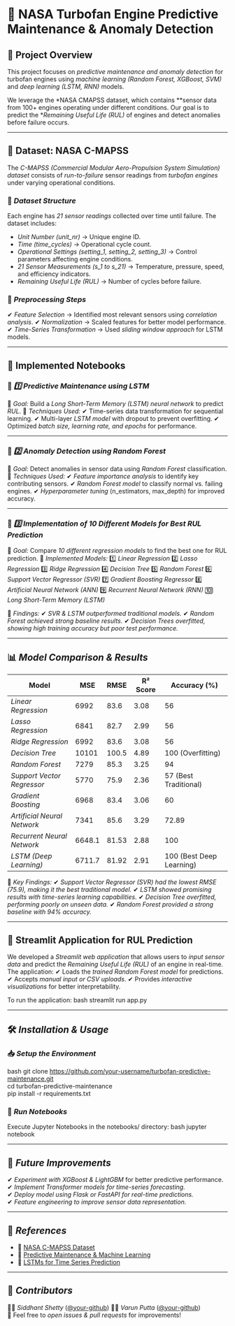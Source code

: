 # 🚀 NASA Turbofan Engine Predictive Maintenance & Anomaly Detection

## 📌 Project Overview
This project focuses on *predictive maintenance and anomaly detection* for turbofan engines using *machine learning (Random Forest, XGBoost, SVM)* and *deep learning (LSTM, RNN)* models.

We leverage the *NASA CMAPSS dataset, which contains **sensor data from 100+ engines operating under different conditions. Our goal is to predict the **Remaining Useful Life (RUL)* of engines and detect anomalies before failure occurs.

---

## 📂 Dataset: NASA C-MAPSS

The *C-MAPSS (Commercial Modular Aero-Propulsion System Simulation) dataset* consists of *run-to-failure* sensor readings from *turbofan engines* under varying operational conditions.

### 🔹 *Dataset Structure*
Each engine has *21 sensor readings* collected over time until failure. The dataset includes:
- *Unit Number (unit_nr)* → Unique engine ID.
- *Time (time_cycles)* → Operational cycle count.
- *Operational Settings (setting_1, setting_2, setting_3)* → Control parameters affecting engine conditions.
- *21 Sensor Measurements (s_1 to s_21)* → Temperature, pressure, speed, and efficiency indicators.
- *Remaining Useful Life (RUL)* → Number of cycles before failure.

### 🔹 *Preprocessing Steps*
✔ *Feature Selection* → Identified most relevant sensors using *correlation analysis*.
✔ *Normalization* → Scaled features for better model performance.
✔ *Time-Series Transformation* → Used *sliding window approach* for LSTM models.

---

## 📒 Implemented Notebooks

### 🧠 *1️⃣ Predictive Maintenance using LSTM*
📌 *Goal:* Build a *Long Short-Term Memory (LSTM) neural network* to predict *RUL*.
🔹 *Techniques Used:*
✔ Time-series data transformation for sequential learning.
✔ Multi-layer *LSTM model* with dropout to prevent overfitting.
✔ Optimized *batch size, learning rate, and epochs* for performance.

---

### 🌲 *2️⃣ Anomaly Detection using Random Forest*
📌 *Goal:* Detect anomalies in sensor data using *Random Forest* classification.
🔹 *Techniques Used:*
✔ *Feature importance analysis* to identify key contributing sensors.
✔ *Random Forest model* to classify normal vs. failing engines.
✔ *Hyperparameter tuning* (n_estimators, max_depth) for improved accuracy.

---

### 🤖 *3️⃣ Implementation of 10 Different Models for Best RUL Prediction*
📌 *Goal:* Compare *10 different regression models* to find the best one for RUL prediction.
🔹 *Implemented Models:*
1️⃣ *Linear Regression*
2️⃣ *Lasso Regression*
3️⃣ *Ridge Regression*
4️⃣ *Decision Tree*
5️⃣ *Random Forest*
6️⃣ *Support Vector Regressor (SVR)*
7️⃣ *Gradient Boosting Regressor*
8️⃣ *Artificial Neural Network (ANN)*
9️⃣ *Recurrent Neural Network (RNN)*
🔟 *Long Short-Term Memory (LSTM)*

🔹 *Findings:*
✔ *SVR & LSTM outperformed traditional models.*
✔ *Random Forest achieved strong baseline results.*
✔ *Decision Trees overfitted, showing high training accuracy but poor test performance.*

---

## 📊 *Model Comparison & Results*

| Model                          | MSE   | RMSE  | R² Score | Accuracy (%) |
|--------------------------------|-------|-------|----------|-------------|
| *Linear Regression*          | 6992  | 83.6  | 3.08     | 56          |
| *Lasso Regression*           | 6841  | 82.7  | 2.99     | 56          |
| *Ridge Regression*           | 6992  | 83.6  | 3.08     | 56          |
| *Decision Tree*              | 10101 | 100.5 | 4.89     | 100 (Overfitting) |
| *Random Forest*              | 7279  | 85.3  | 3.25     | 94          |
| *Support Vector Regressor*   | 5770  | 75.9  | 2.36     | 57 (Best Traditional) |
| *Gradient Boosting*          | 6968  | 83.4  | 3.06     | 60          |
| *Artificial Neural Network*  | 7341  | 85.6  | 3.29     | 72.89       |
| *Recurrent Neural Network*   | 6648.1| 81.53 | 2.88     | 100         |
| *LSTM (Deep Learning)*       | 6711.7| 81.92 | 2.91     | 100 (Best Deep Learning) |

📌 *Key Findings:*
✔ *Support Vector Regressor (SVR) had the lowest RMSE (75.9), making it the best traditional model.*
✔ *LSTM showed promising results with time-series learning capabilities.*
✔ *Decision Tree overfitted, performing poorly on unseen data.*
✔ *Random Forest provided a strong baseline with 94% accuracy.*

---

## 🎨 Streamlit Application for RUL Prediction

We developed a *Streamlit web application* that allows users to *input sensor data* and predict the *Remaining Useful Life (RUL)* of an engine in real-time. The application:
✔ Loads the *trained Random Forest model* for predictions.
✔ Accepts *manual input or CSV uploads*.
✔ Provides *interactive visualizations* for better interpretability.

To run the application:
bash
streamlit run app.py


---

## 🛠️ *Installation & Usage*

### 📥 *Setup the Environment*
bash
git clone https://github.com/your-username/turbofan-predictive-maintenance.git  
cd turbofan-predictive-maintenance  
pip install -r requirements.txt  


### 🏃 *Run Notebooks*
Execute Jupyter Notebooks in the notebooks/ directory:
bash
jupyter notebook


---

## 🚀 *Future Improvements*
✔ *Experiment with XGBoost & LightGBM* for better predictive performance.  
✔ *Implement Transformer models for time-series forecasting.*  
✔ *Deploy model using Flask or FastAPI for real-time predictions.*  
✔ *Feature engineering to improve sensor data representation.*  

---

## 📜 *References*
- 📄 [NASA C-MAPSS Dataset](https://data.nasa.gov/Aerospace/NASA-C-MAPSS-Dataset/)  
- 📄 [Predictive Maintenance & Machine Learning](https://arxiv.org/pdf/1709.05603.pdf)  
- 📄 [LSTMs for Time Series Prediction](https://www.tensorflow.org/tutorials/structured_data/time_series)  

---

## 🤝 *Contributors*
👨‍💻 *Siddhant Shetty* ([@your-github](https://github.com/Siddhantshetty)) 
👨‍💻 *Varun Putta* ([@your-github](https://github.com/varunputta1511))  
📩 Feel free to *open issues & pull requests* for improvements!
